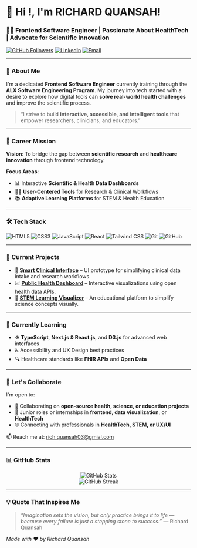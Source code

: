 # 👋 Hi !, I'm RICHARD QUANSAH!

### 🧑‍💻 Frontend Software Engineer | Passionate About HealthTech | Advocate for Scientific Innovation

[![GitHub Followers](https://img.shields.io/github/followers/richqua?label=Follow&style=social)](https://github.com/richqua)
[![LinkedIn](https://img.shields.io/badge/LinkedIn-0077B5?logo=linkedin&style=flat&logoColor=white)](linkedin.com/in/richard-quansah-934697287)
[![Email](https://img.shields.io/badge/Email-D14836?style=flat&logo=gmail&logoColor=white)](mailto:rich.quansah03@gmial.com)

---

### 🌟 About Me

I'm a dedicated **Frontend Software Engineer** currently training through the **ALX Software Engineering Program**. My journey into tech started with a desire to explore how digital tools can **solve real-world health challenges** and improve the scientific process.

> “I strive to build **interactive, accessible, and intelligent tools** that empower researchers, clinicians, and educators.”

---

### 🎯 Career Mission

**Vision**: To bridge the gap between **scientific research** and **healthcare innovation** through frontend technology.

**Focus Areas**:
- 📊 Interactive **Scientific & Health Data Dashboards**
- 🧑‍⚕️ **User-Centered Tools** for Research & Clinical Workflows
- 📚 **Adaptive Learning Platforms** for STEM & Health Education

---

### 🛠️ Tech Stack

![HTML5](https://img.shields.io/badge/HTML5-E34F26?logo=html5&logoColor=white)
![CSS3](https://img.shields.io/badge/CSS3-1572B6?logo=css3&logoColor=white)
![JavaScript](https://img.shields.io/badge/JavaScript-F7DF1E?logo=javascript&logoColor=black)
![React](https://img.shields.io/badge/React-61DAFB?logo=react&logoColor=black)
![Tailwind CSS](https://img.shields.io/badge/Tailwind_CSS-38B2AC?logo=tailwind-css&logoColor=white)
![Git](https://img.shields.io/badge/Git-F05032?logo=git&logoColor=white)
![GitHub](https://img.shields.io/badge/GitHub-181717?logo=github&logoColor=white)

---

### 🚧 Current Projects

- 🔬 [**Smart Clinical Interface**](https://github.com/your-username/project-name) – UI prototype for simplifying clinical data intake and research workflows.
- 📈 [**Public Health Dashboard**](https://github.com/your-username/project-name) – Interactive visualizations using open health data APIs.
- 📖 [**STEM Learning Visualizer**](https://github.com/your-username/project-name) – An educational platform to simplify science concepts visually.

---

### 🌱 Currently Learning

- ⚙️ **TypeScript**, **Next.js & React.js**, and **D3.js** for advanced web interfaces
- ♿ Accessibility and UX Design best practices
- 🔍 Healthcare standards like **FHIR APIs** and **Open Data**

---

### 🤝 Let's Collaborate

I'm open to:
- 🤝 Collaborating on **open-source health, science, or education projects**
- 💼 Junior roles or internships in **frontend, data visualization**, or **HealthTech**
- 🌐 Connecting with professionals in **HealthTech, STEM, or UX/UI**

📫 Reach me at: [rich.quansah03@gmial.com](mailto:rich.quansah03@gmail.com)

---

### 📊 GitHub Stats

<p align="center">
  <img src="https://github-readme-stats.vercel.app/api?username=richqua&show_icons=true&theme=github_dark" alt="GitHub Stats" />
  <br />
  <img src="https://github-readme-streak-stats.herokuapp.com/?user=richqua&theme=github-dark" alt="GitHub Streak" />
</p>

---

### 💡 Quote That Inspires Me

> *“Imagination sets the vision, but only practice brings it to life — because every failure is just a stepping stone to success.”* — Richard Quansah


*Made with ❤️ by Richard Quansah*  
